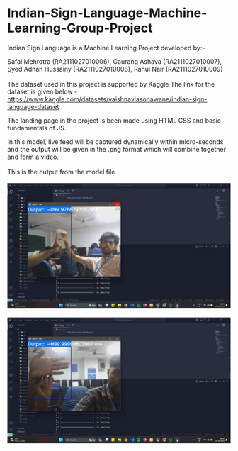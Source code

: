 # Indian-Sign-Language-Machine-Learning-Group-Project

Indian Sign Language is a Machine Learning Project developed by:-

Safal Mehrotra (RA2111027010006),
Gaurang Ashava (RA2111027010007),
Syed Adnan Hussainy (RA2111027010008),
Rahul Nair (RA2111027010009)
<br>
<br>
The dataset used in this project is supported by Kaggle 
The link for the dataset is given below - <href> https://www.kaggle.com/datasets/vaishnaviasonawane/indian-sign-language-dataset </href>

The landing page in the project is been made using HTML CSS and basic fundamentals of JS.

In this model, live feed will be captured dynamically within micro-seconds and the output will be given in the .png format which will combine together and form a video.
<br>
<br>
This is the output from the model file 
<br>
<br>
<img src="images/temp1.jpg" alt="output">
<br>
<br>
<img src="images/temp2.jpg" alt="output">
<br>
